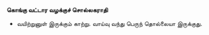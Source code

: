 **கொங்கு வட்டார வழக்குச் சொல்லகராதி**
- வயிற்றுனுள் இருக்கும் காற்று. வாய்வு வந்து பெருந் தொல்லையா இருக்குது.

